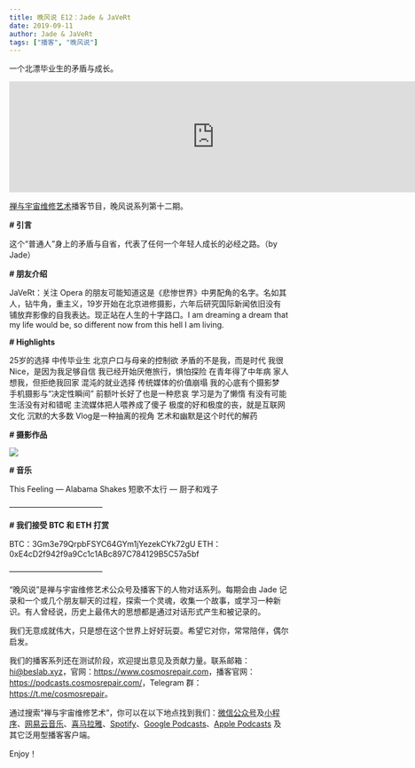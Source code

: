 ```yaml
---
title: 晚风说 E12：Jade & JaVeRt
date: 2019-09-11
author: Jade & JaVeRt
tags: ["播客", "晚风说"]
---
```


一个北漂毕业生的矛盾与成长。

<!--more-->

<iframe src="https://fireside.fm/player/v2/trfV16OE+T91SuAhk?theme=light" width="740" height="200" frameborder="0" scrolling="no"></iframe>

[禅与宇宙维修艺术](https://www.cosmosrepair.com)播客节目，晚风说系列第十二期。

**# 引言**

这个“普通人”身上的矛盾与自省，代表了任何一个年轻人成长的必经之路。（by Jade）

**# 朋友介绍**

JaVeRt：关注 Opera 的朋友可能知道这是《悲惨世界》中男配角的名字。名如其人，钻牛角，重主义，19岁开始在北京进修摄影，六年后研究国际新闻依旧没有铺放弃影像的自我表达。现正站在人生的十字路口。I am dreaming a dream that my life would be, so different now from this hell I am living.

**# Highlights**

25岁的选择
中传毕业生
北京户口与母亲的控制欲
矛盾的不是我，而是时代
我很Nice，是因为我足够自信
我已经开始厌倦旅行，惧怕探险
在青年得了中年病
家人想我，但拒绝我回家
混沌的就业选择
传统媒体的价值崩塌
我的心底有个摄影梦
手机摄影与“决定性瞬间”
前额叶长好了也是一种悲哀
学习是为了懒惰
有没有可能生活没有对和错呢
主流媒体把人喂养成了傻子
极度的好和极度的丧，就是互联网文化
沉默的大多数
Vlog是一种抽离的视角
艺术和幽默是这个时代的解药


**# 摄影作品**

![](https://tva1.sinaimg.cn/large/006y8mN6ly1g6ve9b323cj30u0212x6r.jpg)

**# 音乐**

This Feeling — Alabama Shakes
短歌不太行 — 厨子和戏子

————————————

**# 我们接受 BTC 和 ETH 打赏**

BTC：3Gm3e79QrpbFSYC64GYm1jYezekCYk72gU
ETH：0xE4cD2f942f9a9Cc1c1ABc897C784129B5C57a5bf

————————————

“晚风说”是禅与宇宙维修艺术公众号及播客下的人物对话系列。每期会由 Jade 记录和一个或几个朋友聊天的过程，探索一个灵魂，收集一个故事，或学习一种新识。有人曾经说，历史上最伟大的思想都是通过对话形式产生和被记录的。

我们无意成就伟大，只是想在这个世界上好好玩耍。希望它对你，常常陪伴，偶尔启发。

我们的播客系列还在测试阶段，欢迎提出意见及贡献力量。联系邮箱：<hi@beslab.xyz>，官网：<https://www.cosmosrepair.com>，播客官网：<https://podcasts.cosmosrepair.com/>，Telegram 群：<https://t.me/cosmosrepair>。

通过搜索“禅与宇宙维修艺术”，你可以在以下地点找到我们：[微信公众号](https://cosmosrepair-1257028016.cos.ap-beijing.myqcloud.com/2019-08-04-qrcode_for_gh_9a7e409c3696_430.jpg)及[小程序](https://cosmosrepair-1257028016.cos.ap-beijing.myqcloud.com/2019-08-04-gh_ec0187a9be05_430.jpg)、[网易云音乐](https://music.163.com/#/djradio?id=793651380)、[喜马拉雅](https://www.ximalaya.com/zhubo/182662946/)、[Spotify](https://open.spotify.com/show/5SfJxMPMoqbGc2zG8ouiuD?si=QcavW9VXQiKTkTuBuWU8nA)、[Google Podcasts](https://podcasts.google.com/?feed=aHR0cHM6Ly9wb2RjYXN0cy5jb3Ntb3NyZXBhaXIuY29tL3Jzcw%3D%3D)、[Apple Podcasts](https://podcasts.apple.com/podcast/id1475254987) 及其它泛用型播客客户端。

Enjoy！
